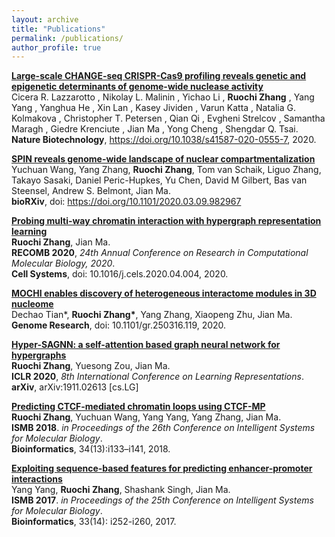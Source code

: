```yaml
---
layout: archive
title: "Publications"
permalink: /publications/
author_profile: true
---
```


<b>[Large-scale CHANGE-seq CRISPR-Cas9 profiling reveals genetic and epigenetic determinants of genome-wide nuclease activity](https://www.nature.com/articles/s41587-020-0555-7)</b><br>
Cicera R. Lazzarotto , Nikolay L. Malinin , Yichao Li , <b>Ruochi Zhang</b> , Yang Yang , Yanghua He , Xin Lan , Kasey Jividen , Varun Katta , Natalia G. Kolmakova , Christopher T. Petersen , Qian Qi , Evgheni Strelcov , Samantha Maragh , Giedre Krenciute , Jian Ma , Yong Cheng , Shengdar Q. Tsai. <br>
<b>Nature Biotechnology</b>, https://doi.org/10.1038/s41587-020-0555-7, 2020. <br>

<b>[SPIN reveals genome-wide landscape of nuclear compartmentalization](https://www.biorxiv.org/content/10.1101/2020.03.09.982967v1)</b><br>
Yuchuan Wang, Yang Zhang, <b>Ruochi Zhang</b>, Tom van Schaik, Liguo Zhang, Takayo Sasaki, Daniel Peric-Hupkes, Yu Chen, David M Gilbert, Bas van Steensel, Andrew S. Belmont, Jian Ma. <br>
<b>bioRXiv</b>, doi: https://doi.org/10.1101/2020.03.09.982967 <br>

<b>[Probing multi-way chromatin interaction with hypergraph representation learning](https://ruochiz.github.io/publication/matcha)</b><br>
<b>Ruochi Zhang</b>, Jian Ma. <br>
<b>RECOMB 2020</b>, <i>24th Annual Conference on Research in Computational Molecular Biology, 2020</i>. <br>
<b>Cell Systems</b>, doi: 10.1016/j.cels.2020.04.004, 2020.<br>

<b>[MOCHI enables discovery of heterogeneous interactome modules in 3D nucleome](https://ruochiz.github.io/publication/mochi)</b><br>
Dechao Tian\*, <b>Ruochi Zhang\*</b>, Yang Zhang, Xiaopeng Zhu, Jian Ma. <br>
<b>Genome Research</b>, doi: 10.1101/gr.250316.119, 2020.<br>

<b>[Hyper-SAGNN: a self-attention based graph neural network for hypergraphs](https://ruochiz.github.io/publication/hypersagnn)</b><br>
<b>Ruochi Zhang</b>, Yuesong Zou, Jian Ma. <br>
<b>ICLR 2020</b>, <i>8th International Conference on Learning Representations</i>. <br>
<b>arXiv</b>, arXiv:1911.02613 [cs.LG]

<b>[Predicting CTCF-mediated chromatin loops using CTCF-MP](https://ruochiz.github.io/publication/CTCFMP)</b> <br> 
<b>Ruochi Zhang</b>, Yuchuan Wang, Yang Yang, Yang Zhang, Jian Ma.<br> 
<b>ISMB 2018</b>. <i>in Proceedings of the 26th Conference on Intelligent Systems for Molecular Biology</i>. <br> 
<b>Bioinformatics</b>, 34(13):i133–i141, 2018.


<b>[Exploiting sequence-based features for predicting enhancer-promoter interactions](https://ruochiz.github.io/publication/PEP)</b> <br>
Yang Yang, <b>Ruochi Zhang</b>, Shashank Singh, Jian Ma.<br> 
<b>ISMB 2017</b>. <i>in Proceedings of the 25th Conference on Intelligent Systems for Molecular Biology</i>. <br> 
<b>Bioinformatics</b>, 33(14): i252-i260, 2017.